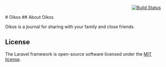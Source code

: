 <p align="right">
<a href="https://travis-ci.org/laravel/framework"><img src="https://travis-ci.org/skybluesofa/oikos.svg?branch=master" alt="Build Status"></a>
<a href="https://packagist.org/packages/laravel/framework" style="display:none"><img src="https://poser.pugx.org/laravel/framework/d/total.svg" alt="Total Downloads"></a>
<a href="https://packagist.org/packages/laravel/framework" style="display:none"><img src="https://poser.pugx.org/laravel/framework/v/stable.svg" alt="Latest Stable Version"></a>
<a href="https://packagist.org/packages/laravel/framework" style="display:none"><img src="https://poser.pugx.org/laravel/framework/license.svg" alt="License"></a>
</p>
# Oikos
## About Oikos

Oikos is a journal for sharing with your family and close friends.

## License

The Laravel framework is open-source software licensed under the [MIT license](https://opensource.org/licenses/MIT).
